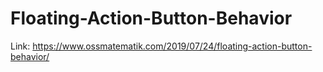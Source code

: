 # Floating-Action-Button-Behavior

Link: https://www.ossmatematik.com/2019/07/24/floating-action-button-behavior/
 
